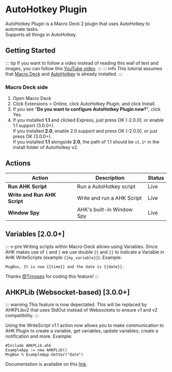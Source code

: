 # AutoHotkey Plugin

AutoHotkey Plugin is a Macro Deck 2 plugin that uses AutoHotkey to automate tasks.  
Supports all things in AutoHotkey.

## Getting Started
::: tip
If you want to follow a video instead of reading this wall of text and images, you can follow this [YouTube video](https://www.youtube.com/watch?v=bgWrXzHLZd4).
:::
::: info
This tutorial assumes that [Macro Deck](https://macro-deck.app) and [AutoHotkey](https://autohotkey.com) is already installed.
:::

### Macro Deck side
1. Open Macro Deck
2. Click Extensions > Online, click AutoHotkey Plugin, and click Install.
3. If you see "**Do you want to configure AutoHotkey Plugin now?**", click Yes.
4. If you installed **1.1** and clicked Express, just press OK (-2.0.0), or enable 1.1 support (3.0.0+).  
   If you installed **2.0**, enable 2.0 support and press OK (-2.0.0), or just press OK (3.0.0+).  
   If you installed **1.1** alongside **2.0**, the path of 1.1 should be `v1.1*` in the install folder of AutoHotkey v2.  

## Actions
| **Action**         | **Description**         | **Status** |
| ------------------------ | -------------------------- | ---------- |
| **Run AHK Script**       | Run a AutoHotkey script    | Live       |
| **Write and Run AHK Script** | Write and run a AHK Script | Live       |
| **Window Spy**           | AHK's built-in Window Spy  | Live       |

## Variables [2.0.0+]
::: v-pre
Writing scripts within Macro-Deck allows using Variables. Since AHK makes use of `{` and `}` we use double `{{` and `}}` to indicate a Variable in AHK WriteScripts (example `{{my_variable}}`).
Example:
```
MsgBox, It is now {{time}} and the date is {{date}}.
```
Thanks [@Timoses](https://github.com/Timoses) for coding this feature!
:::

## AHKPLib (Websocket-based) [3.0.0+] <Badge type="danger" text="depectated" />
::: warning
This feature is now depectated. This will be replaced by AHKPLibv2 that uses StdOut instead of Websockets to ensure v1 and v2 compatibility.
:::

Using the WriteScript v1.1 action now allows you to make communication to AHK Plugin to create a variable, get variables, update variables, create a notification and more.
Example:
```
#Include AHKPLib.ahk
ExampleApp := new AHKPLib()
MsgBox % ExampleApp.GetVar("date")
```
Documentation is available on this [link](https://github.com/jbcarreon123/MacroDeck2-AHKPlugin/tree/AHKPLib).